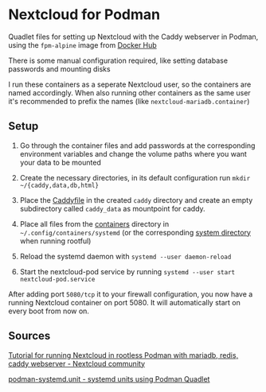 # Nextcloud for Podman

Quadlet files for setting up Nextcloud with the Caddy webserver in Podman, using the `fpm-alpine` image from [Docker Hub](https://hub.docker.com/_/nextcloud/)

There is some manual configuration required, like setting database passwords and mounting disks

I run these containers as a seperate Nextcloud user, so the containers are named accordingly. When also running other containers as the same user it's recommended to prefix the names (like `nextcloud-mariadb.container`)

## Setup

1. Go through the container files and add passwords at the corresponding environment variables and change the volume paths where you want your data to be mounted

2. Create the necessary directories, in its default configuration run `mkdir ~/{caddy,data,db,html}`

3. Place the [Caddyfile](./caddy/Caddyfile) in the created `caddy` directory and create an  empty subdirectory called `caddy_data` as mountpoint for caddy.

4. Place all files from the [containers](./containers) directory in `~/.config/containers/systemd` (or the corresponding [system directory](https://docs.podman.io/en/latest/markdown/podman-systemd.unit.5.html#podman-rootful-unit-search-path) when running rootful)

5. Reload the systemd daemon with `systemd --user daemon-reload`

6. Start the nextcloud-pod service by running `systemd --user start nextcloud-pod.service`

After adding port `5080/tcp` it to your firewall configuration, you now have a running Nextcloud container on port 5080. It will automatically start on every boot from now on.

## Sources

[Tutorial for running Nextcloud in rootless Podman with mariadb, redis, caddy webserver - Nextcloud community](https://help.nextcloud.com/t/tutorial-for-running-nextcloud-in-rootless-podman-with-mariadb-redis-caddy-webserver-all-behind-a-caddy-reverse-proxy/159216)

[podman-systemd.unit - systemd units using Podman Quadlet](https://docs.podman.io/en/latest/markdown/podman-systemd.unit.5.html#podman-rootful-unit-search-path)
